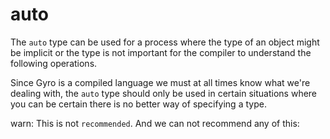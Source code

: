 # auto

The `auto` type can be used for a process where the type of an object might be implicit or the type is not important for the compiler to understand the following operations.

Since Gyro is a compiled language we must at all times know what we're dealing with, the `auto` type should only be used in certain situations where you can be certain there is no better way of specifying a type.

warn: This is not `recommended`.
And we can not recommend any of this:
